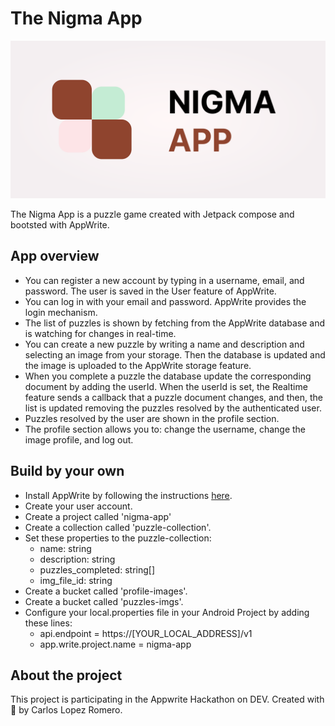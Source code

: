 # The Nigma App

![Nigma App](/resources/Githubdisplay.png)

The Nigma App is a puzzle game created with Jetpack compose and bootsted with AppWrite.

## App overview

* You can register a new account by typing in a username, email, and password. The user is saved in the User feature of AppWrite.
* You can log in with your email and password. AppWrite provides the login mechanism.
* The list of puzzles is shown by fetching from the AppWrite database and is watching for changes in real-time.
* You can create a new puzzle by writing a name and description and selecting an image from your storage. Then the database is updated and the image is uploaded to the AppWrite storage feature.
* When you complete a puzzle the database update the corresponding document by adding the userId. When the userId is set, the Realtime feature sends a callback that a puzzle document changes, and then, the list is updated removing the puzzles resolved by the authenticated user.
* Puzzles resolved by the user are shown in the profile section.
* The profile section allows you to: change the username, change the image profile, and log out.

## Build by your own

* Install AppWrite by following the instructions [here](https://appwrite.io/docs/installation).
* Create your user account.
* Create a project called 'nigma-app'
* Create a collection called 'puzzle-collection'.
* Set these properties to the puzzle-collection:
    - name: string
    - description: string
    - puzzles_completed: string[]
    - img_file_id: string
* Create a bucket called 'profile-images'.
* Create a bucket called 'puzzles-imgs'.
* Configure your local.properties file in your Android Project by adding these lines:
    - api.endpoint = https://[YOUR_LOCAL_ADDRESS]/v1
    - app.write.project.name = nigma-app

## About the project

This project is participating in the Appwrite Hackathon on DEV.
Created with 🧡 by Carlos Lopez Romero.
